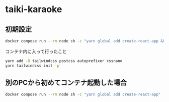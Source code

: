 # taiki-karaoke

## 初期設定

```bash
docker compose run --rm node sh -c "yarn global add create-react-app && create-react-app karaoke --template typescript"
```

コンテナ内に入って行ったこと

```bash
yarn add -D tailwindcss postcss autoprefixer cssnano
yarn tailwindcss init -p
```

## 別のPCから初めてコンテナ起動した場合

```bash
docker compose run --rm node sh -c "yarn global add create-react-app"
```
